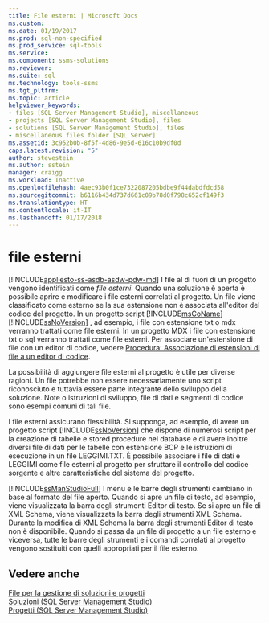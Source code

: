 ```yaml
---
title: File esterni | Microsoft Docs
ms.custom: 
ms.date: 01/19/2017
ms.prod: sql-non-specified
ms.prod_service: sql-tools
ms.service: 
ms.component: ssms-solutions
ms.reviewer: 
ms.suite: sql
ms.technology: tools-ssms
ms.tgt_pltfrm: 
ms.topic: article
helpviewer_keywords:
- files [SQL Server Management Studio], miscellaneous
- projects [SQL Server Management Studio], files
- solutions [SQL Server Management Studio], files
- miscellaneous files folder [SQL Server]
ms.assetid: 3c952b0b-8f5f-4d86-9e5d-616c10b9df0d
caps.latest.revision: "5"
author: stevestein
ms.author: sstein
manager: craigg
ms.workload: Inactive
ms.openlocfilehash: 4aec93b0f1ce7322087205bdbe9f44dabdfdcd58
ms.sourcegitcommit: b6116b434d737d661c09b78d0f798c652cf149f3
ms.translationtype: HT
ms.contentlocale: it-IT
ms.lasthandoff: 01/17/2018
---
```

# <a name="miscellaneous-files"></a>file esterni
[!INCLUDE[appliesto-ss-asdb-asdw-pdw-md](../../includes/appliesto-ss-asdb-asdw-pdw-md.md)] I file al di fuori di un progetto vengono identificati come *file esterni*. Quando una soluzione è aperta è possibile aprire e modificare i file esterni correlati al progetto. Un file viene classificato come esterno se la sua estensione non è associata all'editor del codice del progetto. In un progetto script [!INCLUDE[msCoName](../../includes/msconame_md.md)] [!INCLUDE[ssNoVersion](../../includes/ssnoversion_md.md)] , ad esempio, i file con estensione txt o mdx verranno trattati come file esterni. In un progetto MDX i file con estensione txt o sql verranno trattati come file esterni. Per associare un'estensione di file con un editor di codice, vedere [Procedura: Associazione di estensioni di file a un editor di codice](http://msdn.microsoft.com/en-us/193630f4-93de-4950-8f36-68702531f925).  
  
La possibilità di aggiungere file esterni al progetto è utile per diverse ragioni. Un file potrebbe non essere necessariamente uno script riconosciuto e tuttavia essere parte integrante dello sviluppo della soluzione. Note o istruzioni di sviluppo, file di dati e segmenti di codice sono esempi comuni di tali file.  
  
I file esterni assicurano flessibilità. Si supponga, ad esempio, di avere un progetto script [!INCLUDE[ssNoVersion](../../includes/ssnoversion_md.md)] che dispone di numerosi script per la creazione di tabelle e stored procedure nel database e di avere inoltre diversi file di dati per le tabelle con estensione BCP e le istruzioni di esecuzione in un file LEGGIMI.TXT. È possibile associare i file di dati e LEGGIMI come file esterni al progetto per sfruttare il controllo del codice sorgente e altre caratteristiche del sistema del progetto.  
  
[!INCLUDE[ssManStudioFull](../../includes/ssmanstudiofull_md.md)] I menu e le barre degli strumenti cambiano in base al formato del file aperto. Quando si apre un file di testo, ad esempio, viene visualizzata la barra degli strumenti Editor di testo. Se si apre un file di XML Schema, viene visualizzata la barra degli strumenti XML Schema. Durante la modifica di XML Schema la barra degli strumenti Editor di testo non è disponibile. Quando si passa da un file di progetto a un file esterno e viceversa, tutte le barre degli strumenti e i comandi correlati al progetto vengono sostituiti con quelli appropriati per il file esterno.  
  
## <a name="see-also"></a>Vedere anche  
[File per la gestione di soluzioni e progetti](../../ssms/solution/files-that-manage-solutions-and-projects.md)  
[Soluzioni &#40;SQL Server Management Studio&#41;](../../ssms/solution/solutions-sql-server-management-studio.md)  
[Progetti &#40;SQL Server Management Studio&#41;](../../ssms/solution/projects-sql-server-management-studio.md)  
  
